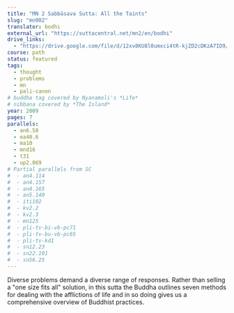 ```yaml
---
title: "MN 2 Sabbāsava Sutta: All the Taints"
slug: "mn002"
translator: bodhi
external_url: "https://suttacentral.net/mn2/en/bodhi"
drive_links:
  - "https://drive.google.com/file/d/12xv8KU8l0umxci4tR-kjZD2cDKzA7ID9/view?usp=drivesdk"
course: path
status: featured
tags:
  - thought
  - problems
  - mn
  - pali-canon
# buddha tag covered by Nyanamoli's *Life*
# nibbana covered by *The Island*
year: 2009
pages: 7
parallels:
  - an6.58
  - ea40.6
  - ma10
  - mnd16
  - t31
  - up2.069
# Partial parallels from SC
#  - an4.114
#  - an4.157
#  - an4.165
#  - an5.140
#  - iti102
#  - kv2.2
#  - kv2.3
#  - mn125
#  - pli-tv-bi-vb-pc71
#  - pli-tv-bu-vb-pc65
#  - pli-tv-kd1
#  - sn12.23
#  - sn22.101
#  - sn56.25
---
```


Diverse problems demand a diverse range of responses. Rather than selling a "one size fits all" solution, in this sutta the Buddha outlines seven methods for dealing with the afflictions of life and in so doing gives us a comprehensive overview of Buddhist practices.
